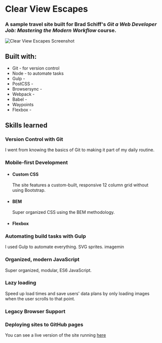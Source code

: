 # Clear View Escapes

### A sample travel site built for Brad Schiff's _Git a Web Developer Job: Mastering the Modern Workflow_ course. 

![Clear View Escapes Screenshot](https://screenshots.firefox.com/j1y08aDnQBYIGamo/gk-hynes.github.io)

## Built with:

* Git - for version control
* Node - to automate tasks
* Gulp - 
* PostCSS - 
* Browsersync - 
* Webpack - 
* Babel - 
* Waypoints
* Flexbox - 

## Skills learned 

### Version Control with Git
I went from knowing the basics of Git to making it part of my daily routine. 

### Mobile-first Development

* #### Custom CSS
    The site features a custom-built, responsive 12 column grid without using Bootstrap. 

* #### BEM
    Super organized CSS using the BEM methodology. 

* #### Flexbox

### Automating build tasks with Gulp
I used Gulp to automate everything. SVG sprites. imagemin

### Organized, modern JavaScript
Super organized, modular, ES6 JavaScript. 

### Lazy loading 
Speed up load times and save users' data plans by only loading images when the user scrolls to that point. 

### Legacy Browser Support

### Deploying sites to GitHub pages
You can see a live version of the site running [here](https://gk-hynes.github.io/travel-site/)






